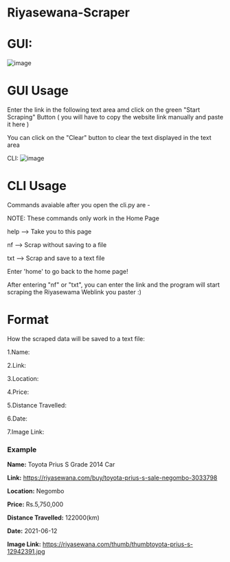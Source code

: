# Riyasewana-Scraper

# GUI: 
![image](https://user-images.githubusercontent.com/36286877/121764452-a080e480-cb61-11eb-95ed-2a2a4b7d4e6c.png)

# GUI Usage
Enter the link in the following text area amd click on the green "Start Scraping" Button ( you will have to copy the website link manually and paste it here )

You can click on the "Clear" button to clear the text displayed in the text area


CLI:
![image](https://user-images.githubusercontent.com/36286877/121764611-e9856880-cb62-11eb-8978-3faad7c48d07.png)

# CLI Usage
Commands avaiable after you open the cli.py are -

NOTE: These commands only work in the Home Page

help --> Take you to this page

nf   --> Scrap without saving to a file

txt  --> Scrap and save to a text file

Enter 'home' to go back to the home page!


After entering "nf" or "txt", you can enter the link and the program will start scraping the Riyasewama Weblink you paster :)

# Format
How the scraped data will be saved to a text file:

1.Name:

2.Link:

3.Location:

4.Price:

5.Distance Travelled:

6.Date:

7.Image Link:



### Example ###

**Name:** Toyota Prius S Grade 2014 Car

**Link:** https://riyasewana.com/buy/toyota-prius-s-sale-negombo-3033798

**Location:** Negombo

**Price:** Rs.5,750,000

**Distance Travelled:** 122000(km)

**Date:** 2021-06-12

**Image Link:** https://riyasewana.com/thumb/thumbtoyota-prius-s-12942391.jpg
